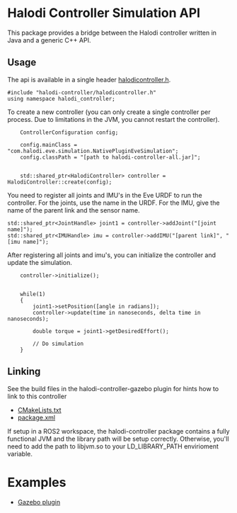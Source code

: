 # Halodi Controller Simulation API

This package provides a bridge between the Halodi controller written in Java and a generic C++ API.

## Usage

The api is available in a single header [halodicontroller.h](include/halodi-controller/halodicontroller.h).

```
#include "halodi-controller/halodicontroller.h"
using namespace halodi_controller;
```

To create a new controller (you can only create a single controller per process. Due to limitations in the JVM, you cannot restart the controller).

```
    ControllerConfiguration config;

    config.mainClass = "com.halodi.eve.simulation.NativePluginEveSimulation";
    config.classPath = "[path to halodi-controller-all.jar]";


    std::shared_ptr<HalodiController> controller = HalodiController::create(config);
```

You need to register all joints and IMU's in the Eve URDF to run the controller. For the joints, use the name in the URDF. For the IMU, give the name of the parent link and the sensor name.

```
std::shared_ptr<JointHandle> joint1 = controller->addJoint("[joint name]");
std::shared_ptr<IMUHandle> imu = controller->addIMU("[parent link]", "[imu name]");
```

After registering all joints and imu's, you can initialize the controller and update the simulation.

```
    controller->initialize();


    while(1)
    {
        joint1->setPosition([angle in radians]);
        controller->update(time in nanoseconds, delta time in nanoseconds);

        double torque = joint1->getDesiredEffort();
        
        // Do simulation
    }

```


## Linking

See the build files in the halodi-controller-gazebo plugin for hints how to link to this controller

- [CMakeLists.txt](../halodi-controller-gazebo/CMakeLists.txt)
- [package.xml](../halodi-controller-gazebo/package.xml)


If setup in a ROS2 workspace, the halodi-controller package contains a fully functional JVM and the library path will be setup correctly. Otherwise, you'll need to add the path to libjvm.so to your LD_LIBRARY_PATH envirioment variable.


# Examples

- [Gazebo plugin](../halodi-controller-gazebo)
